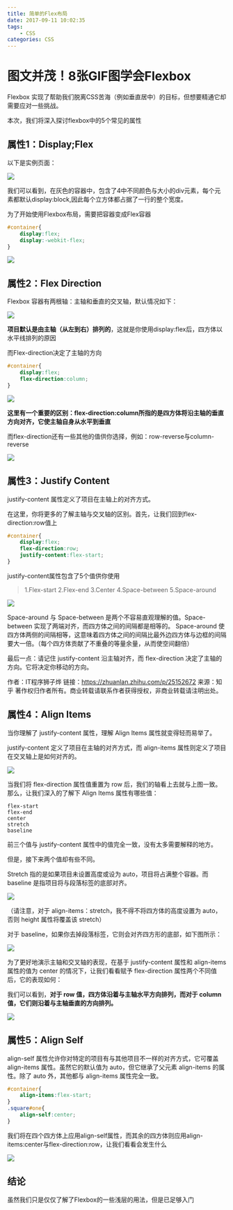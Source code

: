 ```yaml
---
title: 简单的Flex布局
date: 2017-09-11 10:02:35
tags:
	- CSS
categories: CSS
---
```


# 图文并茂！8张GIF图学会Flexbox

Flexbox 实现了帮助我们脱离CSS苦海（例如垂直居中）的目标，但想要精通它却需要应对一些挑战。

本次，我们将深入探讨flexbox中的5个常见的属性

## 属性1：Display;Flex

以下是实例页面：

![](http://oljx0eyxv.bkt.clouddn.com/17-2-27/24597697-file_1488170425547_44c5.gif)

<!--more-->

我们可以看到，在灰色的容器中，包含了4中不同颜色与大小的div元素，每个元素都默认display:block,因此每个立方体都占据了一行的整个宽度。

为了开始使用Flexbox布局，需要把容器变成Flex容器

```css
#container{
    display:flex;
    display:-webkit-flex;
}
```

![](http://oljx0eyxv.bkt.clouddn.com/17-2-27/75422539-file_1488170893935_5b3c.gif)

## 属性2：Flex Direction

Flexbox 容器有两根轴：主轴和垂直的交叉轴，默认情况如下：

![](http://oljx0eyxv.bkt.clouddn.com/17-2-27/48577308-file_1488171040036_85a8.gif)

**项目默认是由主轴（从左到右）排列的**，这就是你使用display:flex后，四方体以水平线排列的原因

而Flex-direction决定了主轴的方向

```css
#container{
    display:flex;
    flex-direction:column;
}
```

![](http://oljx0eyxv.bkt.clouddn.com/17-2-27/1327245-file_1488171460960_d446.gif)

**这里有一个重要的区别：**flex-direction:column**所指的是四方体将沿主轴的垂直方向对齐，它使主轴自身从水平到垂直**

而flex-direction还有一些其他的值供你选择，例如：row-reverse与column-reverse

![](http://oljx0eyxv.bkt.clouddn.com/17-2-27/1821376-file_1488171656075_f4e1.gif)

## 属性3：Justify Content

justify-content 属性定义了项目在主轴上的对齐方式。

在这里，你将更多的了解主轴与交叉轴的区别。首先，让我们回到flex-direction:row值上

```css
#container{
    display:flex;
    flex-direction:row;
    justify-content:flex-start;
}
```

justify-content属性包含了5个值供你使用

> 1.Flex-start
> 2.Flex-end
> 3.Center
> 4.Space-between
> 5.Space-around

![](http://oljx0eyxv.bkt.clouddn.com/17-2-27/38361387-file_1488171953078_8d0e.gif)

Space-around 与 Space-between 是两个不容易直观理解的值。Space-between 实现了两端对齐，而四方体之间的间隔都是相等的。
Space-around 使四方体两侧的间隔相等，这意味着四方体之间的间隔比最外边四方体与边框的间隔要大一倍。（每个四方体贡献了不重叠的等量余量，从而使空间翻倍）

最后一点：请记住 justify-content 沿主轴对齐，而 flex-direction 决定了主轴的方向。它将决定你移动的方向。

作者：IT程序狮子烨
链接：https://zhuanlan.zhihu.com/p/25152672
来源：知乎
著作权归作者所有。商业转载请联系作者获得授权，非商业转载请注明出处。

## 属性4：Align Items

当你理解了 justify-content 属性，理解 Align Items 属性就变得轻而易举了。

justify-content 定义了项目在主轴的对齐方式，而 align-items 属性则定义了项目在交叉轴上是如何对齐的。

![](http://oljx0eyxv.bkt.clouddn.com/17-2-27/11946720-file_1488172041627_39f8.gif)

当我们将 flex-direction 属性值重置为 row 后，我们的轴看上去就与上图一致。
那么，让我们深入的了解下 Align Items 属性有哪些值：

    flex-start
    flex-end
    center
    stretch
    baseline

前三个值与 justify-content 属性中的值完全一致，没有太多需要解释的地方。

但是，接下来两个值却有些不同。

Stretch 指的是如果项目未设置高度或设为 auto，项目将占满整个容器。而 baseline 是指项目将与段落标签的底部对齐。

![](http://oljx0eyxv.bkt.clouddn.com/17-2-27/21340335-file_1488172130593_1094f.gif)

（请注意，对于 align-items：stretch，我不得不将四方体的高度设置为 auto，否则 height 属性将覆盖该 stretch）

对于 baseline，如果你去掉段落标签，它则会对齐四方形的底部，如下图所示：

![](http://oljx0eyxv.bkt.clouddn.com/17-2-27/18578993-file_1488172163770_134e9.gif)

为了更好地演示主轴和交叉轴的表现，在基于 justify-content 属性和 align-items 属性的值为 center 的情况下，让我们看看赋予 flex-direction 属性两个不同值后，它的表现如何：

我们可以看到，****对于 row 值，四方体沿着与主轴水平方向排列，而对于 column 值，它们则沿着与主轴垂直的方向排列。****

![](http://oljx0eyxv.bkt.clouddn.com/17-2-27/71159336-file_1488172199806_14356.gif)

## 属性5：Align Self

align-self 属性允许你对特定的项目有与其他项目不一样的对齐方式，它可覆盖 align-items 属性。虽然它的默认值为 auto，但它继承了父元素 align-items 的属性。除了 auto 外，其他都与 align-items 属性完全一致。

```css
#container{
    align-items:flex-start;
}
.square#one{
    align-self:center;
}
```

我们将在四个四方体上应用align-self属性，而其余的四方体则应用align-items:center与flex-direction:row，让我们看看会发生什么

![](http://oljx0eyxv.bkt.clouddn.com/17-2-27/63727448-file_1488172379975_b9d7.gif)

## 结论

虽然我们只是仅仅了解了Flexbox的一些浅层的用法，但是已足够入门

